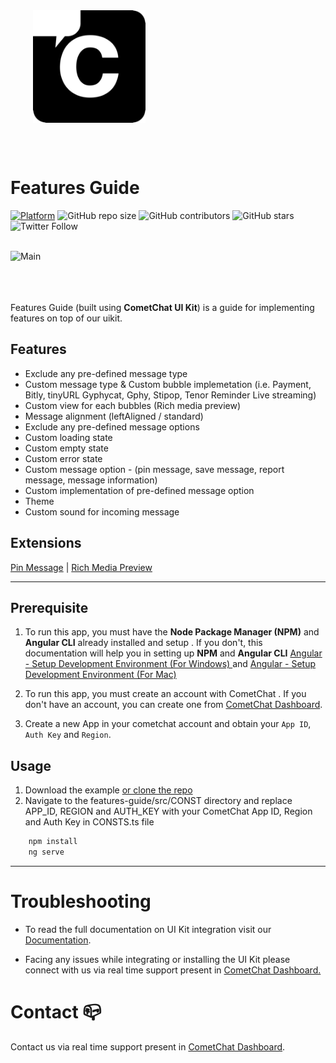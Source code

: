 <div style="width:100%">
    <div style="width:50%;">
        <div align="center">
       <a> <img align="center" width="180" height="180" alt="CometChat" src="../../Screenshots/logo.png"> </a>  
        </div>    
    </div>    
</div>

</br></br>

# Features Guide

[![Platform](https://img.shields.io/badge/Platform-Javascript-brightgreen)](#)
![GitHub repo size](https://img.shields.io/github/repo-size/cometchat-pro/javascript-angular-chat-app)
![GitHub contributors](https://img.shields.io/github/contributors/cometchat-pro/javascript-angular-chat-app)
![GitHub stars](https://img.shields.io/github/stars/cometchat-pro/javascript-angular-chat-app?style=social)
![Twitter Follow](https://img.shields.io/twitter/follow/cometchat?style=social)
</br></br>

<div style="width:100%">
    <div style="width:50%; display:inline-block">
        <div align="center">
          <img align="left" alt="Main" src="../../Screenshots/main.png">    
        </div>    
    </div>    
</div>

</br></br>

Features Guide (built using **CometChat UI Kit**) is a guide for implementing  features on top of our uikit.

## Features

- Exclude any pre-defined message type
- Custom message type & Custom bubble implemetation (i.e. Payment, Bitly, tinyURL Gyphycat, Gphy, Stipop, Tenor Reminder Live streaming)
- Custom view for each bubbles (Rich media preview)
- Message alignment (leftAligned / standard)
- Exclude any pre-defined message options
- Custom loading state
- Custom empty state
- Custom error state
- Custom message option - (pin message, save message, report message, message information)
- Custom implementation of pre-defined message option
- Theme
- Custom sound for incoming message
## Extensions

[Pin Message](https://prodocs.cometchat.com/docs/extensions-pin-message) | [Rich Media Preview](https://prodocs.cometchat.com/docs/extensions-rich-media-preview)

<hr/>

## Prerequisite

1. To run this app, you must have the **Node Package Manager (NPM)** and **Angular CLI** already installed and setup . If you don't, this documentation will help you in setting up **NPM** and **Angular CLI** <a href="https://jasonwatmore.com/post/2020/06/02/angular-setup-development-environment" target="_blank">Angular - Setup Development Environment (For Windows) </a> and <a href="https://www.zeolearn.com/magazine/setup-angular-mac" target="_blank">Angular - Setup Development Environment (For Mac) </a>

2. To run this app, you must create an account with CometChat . If you don't have an account, you can create one from <a href="https://app.cometchat.com/" target="_blank">CometChat Dashboard</a>.

3. Create a new App in your cometchat account and obtain your `App ID`, `Auth Key` and `Region`.

## Usage

1. Download the example [or clone the repo](https://github.com/cometchat-team/cometchat-pro-angular-ui-kit/tree/feature/modularity/examples/features-guide)
2. Navigate to the features-guide/src/CONST directory and replace APP_ID, REGION and AUTH_KEY with your CometChat App ID, Region and Auth Key in CONSTS.ts file

```javascript
    npm install
    ng serve
```
---



# Troubleshooting

- To read the full documentation on UI Kit integration visit our [Documentation](https://www.cometchat.com/docs/angular-uikit-beta/overview).

- Facing any issues while integrating or installing the UI Kit please connect with us via real time support present in <a href="https://app.cometchat.com/"> CometChat Dashboard.</a>

# Contact 📪

Contact us via real time support present in [CometChat Dashboard](https://app.cometchat.com/).
